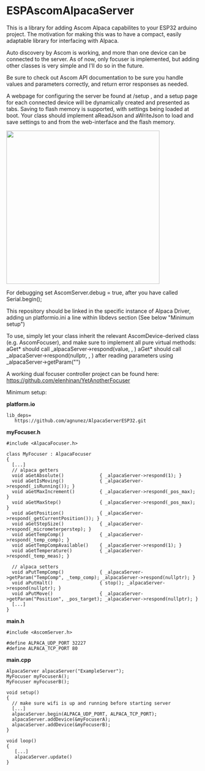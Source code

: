 # ESPAscomAlpacaServer

This is a library for adding Ascom Alpaca capabilites to your ESP32 arduino project. The motivation
for making this was to have a compact, easily adaptable library for interfacing with Alpaca.

Auto discovery by Ascom is working, and more than one device can be connected to the server.
As of now, only focuser is implemented, but adding other classes is very simple and I'll do so in the future.

Be sure to check out Ascom API documentation to be sure you handle values and parameters correctly, and
return error responses as needed.

A webpage for configuring the server be found at <IP-addr>/setup , and a setup page for each connected device will be dynamically created and presented as tabs. Saving to flash memory is supported, with settings being loaded at boot. Your class should implement aReadJson and aWriteJson to load and save settings to and from the web-interface and the flash memory.
   
<img src="https://github.com/elenhinan/ESPAscomAlpacaServer/blob/master/pics/server.png?raw=true" width="400">

For debugging set AscomServer.debug = true, after you have called Serial.begin();

This repository should be linked in the specific instance of Alpaca Driver, adding un platformio.ini a line within libdevs section (See below "Minimum setup")

To use, simply let your class inherit the relevant AscomDevice-derived class (e.g. AscomFocuser), and make
sure to implement all pure virtual methods:
aGet* should call _alpacaServer->respond(value, <error-code>, <error-message>)
aGet* should call _alpacaServer->respond(nullptr, <error-code>, <error-message>) after reading parameters using _alpacaServer->getParam("<param-name>")

A working dual focuser controller project can be found here:
https://github.com/elenhinan/YetAnotherFocuser

Minimum setup:

**platform.io**
```
lib_deps=
   https://github.com/agnunez/AlpacaServerESP32.git
```

**myFocuser.h**
```
#include <AlpacaFocuser.h>

class MyFocuser : AlpacaFocuser
{
  [...]
  // alpaca getters
  void aGetAbsolute()             { _alpacaServer->respond(1); }
  void aGetIsMoving()             { _alpacaServer->respond(_isRunning()); }
  void aGetMaxIncrement()         { _alpacaServer->respond(_pos_max); }
  void aGetMaxStep()              { _alpacaServer->respond(_pos_max); }
  void aGetPosition()             { _alpacaServer->respond(_getCurrentPosition()); }
  void aGetStepSize()             { _alpacaServer->respond(_micrometerperstep); }
  void aGetTempComp()             { _alpacaServer->respond(_temp_comp); }
  void aGetTempCompAvailable()    { _alpacaServer->respond(1); }
  void aGetTemperature()          { _alpacaServer->respond(_temp_meas); }

  // alpaca setters
  void aPutTempComp()             { _alpacaServer->getParam("TempComp", _temp_comp); _alpacaServer->respond(nullptr); }
  void aPutHalt()                 { stop(); _alpacaServer->respond(nullptr); }
  void aPutMove()                 { _alpacaServer->getParam("Position", _pos_target); _alpacaServer->respond(nullptr); }
  [...]
}
```

**main.h**
```
#include <AscomServer.h>

#define ALPACA_UDP_PORT 32227
#define ALPACA_TCP_PORT 80
```

**main.cpp**
```
AlpacaServer alpacaServer("ExampleServer");
MyFocuser myFocuserA();
MyFocuser myFocuserB();

void setup()
{
  // make sure wifi is up and running before starting server
  [...]
  alpacaServer.begin(ALPACA_UDP_PORT, ALPACA_TCP_PORT);
  alpacaServer.addDevice(&myFocuserA);
  alpacaServer.addDevice(&myFocuserB);
}

void loop()
{
   [...]
   alpacaServer.update()
}
```

